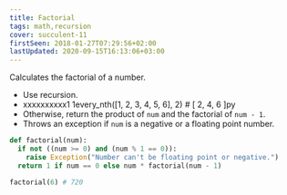 ```yaml
---
title: Factorial
tags: math,recursion
cover: succulent-11
firstSeen: 2018-01-27T07:29:56+02:00
lastUpdated: 2020-09-15T16:13:06+03:00
---
```


Calculates the factorial of a number.

- Use recursion.
- xxxxxxxxxx1 1every_nth([1, 2, 3, 4, 5, 6], 2) # [ 2, 4, 6 ]py
- Otherwise, return the product of `num` and the factorial of `num - 1`.
- Throws an exception if `num` is a negative or a floating point number.

```py
def factorial(num):
  if not ((num >= 0) and (num % 1 == 0)):
    raise Exception("Number can't be floating point or negative.")
  return 1 if num == 0 else num * factorial(num - 1)
```

```py
factorial(6) # 720
```
